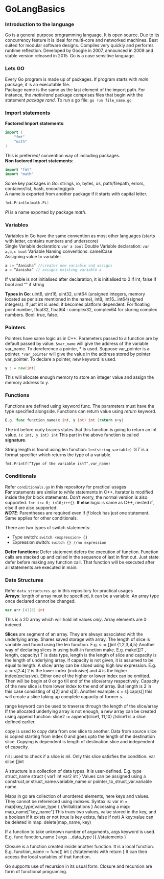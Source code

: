 # GoLangBasics

### Introduction to the language
Go is a general purpose programming language. It is open source. Due to its concurrency feature it is ideal for 
multi-core and networked machines. Best suited for modular software designs. Compiles very quickly and performs 
runtime reflection. Developed by Google in 2007, announced in 2009 and stable version released in 2015. 
Go is a case sensitive language.

### Lets GO
Every Go program is made up of packages. If program starts with _main_ package, it is an executable file.<br>
Package name is the same as the last element of the import path. 
For instance, the _math/rand_ package comprises files that begin with the statement _package rand_. 
To run a go file:  `go run file_name.go`

### Import statements
**Factored Import statements**: 
```go
import (
	"fmt"
	"math"
)
```
This is preferred/ convention way of including packages.<br>
**Non factored Import statements**: 
```go
import "fmt"
import "math"
```
Some key packages in Go: strings, io, bytes, os, path/filepath, errors, container/list, hash, encoding/gob<br>
A name is exported from another package if it starts with capital letter.
```go
fmt.Println(math.Pi)
```
_Pi_ is a name exported by package _math_. 

### Variables
Variables in Go have the same convention as most other languages (starts with letter, contains numbers and underscore)<br>
Single Variable declaration: `var a bool`
Double Variable declaration: `var a,b,c bool`
Variable Naming conventions: camelCase <br>
Assigning value to variable: 
```go
a := ”Aanisha” //creates new variable and assigns
a = “Aanisha” // assigns existing variable a
```
If variable is not initialised after declaration, it is initialised to 0 if int, false if bool and “” if string<br>

**Types in Go**: uint8, uint16, uint32, uint64 (unsigned integers, memory located as per size mentioned in the name), 
int8, int16...int64(signed integers). If just int is used, it becomes platform dependent. For floating point number, 
float32, float64 : complex32, complex64 for storing complex numbers. Bool: true, false. 

### Pointers
Pointers have same logic as in C++. Parameters passed to a function are by default passed by value.
`&var_name` will give the address of the variable var_name. To dereference a pointer, * is used. Suppose var_pointer 
is a pointer. `*var_pointer` will give the value in the address stored by pointer var_pointer. 
To declare a pointer, new  keyword is used. 
```go
y : = new(int)
```
This will allocate enough memory to store an integer value and assign the memory address to y.

### Functions
Functions are defined using keyword func. The parameters must have the type specified alongside. 
Functions can return value using _return_ keyword. 
```go
E.g. func function_name(x int, y int) int {return x+y}
```
The int  before curly braces states that this function is going to return an int value. `(x int, y int) int`
This part in the above function is called **signature**.

String length is found using len function: `len(string_variable)`
_%T_ is a format specifier which returns the type of a variable.
```go
fmt.Printf(“Type of the variable is%T”,var_name)
``` 

### Conditionals
Refer `conditionals.go` in this repository for practical usages<br>
**For** statements are similar to _while_ statements in C++. Iterator is modified inside the _for_ block statements. 
Don’t worry, the normal version is also supported.  `for i:= 0; i<10;i++{}`. **If else** logic is same as C++, 
nested if, else if are also supported.<br>
_**NOTE**_: Parentheses are required even if _if_ block has just one statement. Same applies for other conditionals.

There are two types of switch statements:
* Type switch:  `switch <expression> {}`
* Expression switch: `switch {} //no expression`

**Defer functions**: Defer statement defers the execution of function. Function calls are stacked up and called in the 
sequence of last in first out. Just state defer before making any function call. That function will be executed 
after all statements are executed in main.

### Data Structures
Refer `data_structures.go` in this repository for practical usages<br>
**Arrays**: length of array must be specified, it can be a variable. An array type once declared cannot be changed.
```go
var arr [4][8] int
```
This is a 2D array which will hold int values _only_. Array elements are 0 indexed.

**Slices** are segment of an array. They are always associated with the underlying array. Shares saved storage with array. The length of slice is variable and found using the len function. E.g. s := []int {1,2,3,4,5}
Another way of declaring slices in using built-in function make.
E.g. make([]T , length, capacity) T is data type, length is the length of slice and capacity is the length of underlying array. If capacity is not given, it is assumed to be equal to length.
A slice/ array can be sliced using high low expression. E.g. a := s[2:4] 
2 is the lower index (inclusive) and 4 is the higher index(exclusive). Either one of the higher or lower index can be omitted. Then will be begin at 0 or go till end of the slice/array respectively. Capacity of the new slice is from lower index to the end of array. But length is 2 in this case consisting of s[2] and s[3].
Another example: s = s[:cap(s)] this will create a slice taking up complete capacity of former s.

range keyword can be used to traverse through the length of the slice/array
If the allocated underlying array is not enough, a new array can be created using append function:
slice2 := append(slice1, 11,10)  //slice1 is a slice defined earlier

copy is used to copy data from one slice to another. Data from source slice is copied starting from index 0 and goes upto the length of the destination slice. Copying is dependent is length of destination slice and independent of capacity.

nil : used to check if a slice is nil. Only this slice satisfies the condition. var slice []int

A structure is a collection of data types. It is user-defined.
E.g. type struct_name struct {
    var1 int
    var2 int
}
Values can be assigned using a construct,or struct_name.variable_name or pointer_to_struct_var.variable name.

Maps in go are collection of unordered elements, here keys and values. They cannot be referenced using indexes. Syntax is:
var m = map[key_type]value_type { //initializations }
Accessing a map:  map_name[“key_name”]
This trues two values, value stored in the key, and a boolean if it exists or not (true is key exists, false if not)
A key:value can be deleted in map:  delete(map_name, key)

If a function to take unknown number of arguments, args  keyword is used.
E.g. func function_name ( args ...data_type ){ //statements }

Closure is a function created inside another function. It is a local function.
E.g. function_name := func() int { //statements with return }
It can then access the local variables of that function. 

Go supports use of recursion in its usual form. Closure and recursion are form of functional programing.
